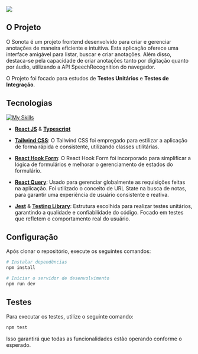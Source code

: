 <img src="./src/assets/thumbnail.png">

## O Projeto

O Sonota é um projeto frontend desenvolvido para criar e gerenciar anotações de maneira eficiente e intuitiva. Esta aplicação oferece uma interface amigável para listar, buscar e criar anotações. Além disso, destaca-se pela capacidade de criar anotações tanto por digitação quanto por áudio, utilizando a API SpeechRecognition do navegador.

O Projeto foi focado para estudos de **Testes Unitários** e **Testes de Integração**.

## Tecnologias
[![My Skills](https://skillicons.dev/icons?i=react,typescript,tailwind,vite,jest)](https://skillicons.dev)

- [**React JS**](https://pt-br.legacy.reactjs.org/) & [**Typescript**](https://www.typescriptlang.org/) 

- [**Tailwind CSS**](https://tailwindcss.com/): O Tailwind CSS foi empregado para estilizar a aplicação de forma rápida e consistente, utilizando classes utilitárias.

- [**React Hook Form**](https://react-hook-form.com/): O React Hook Form foi incorporado para simplificar a lógica de formulários e melhorar o gerenciamento de estados do formulário.
  
- [**React Query**](https://tanstack.com/query/v3/): Usado para gerenciar globalmente as requisições feitas na aplicação. Foi utilizado o conceito de URL State na busca de notas, para garantir uma experiência de usuário consistente e reativa.

- [**Jest**](https://jestjs.io/) & [**Testing Library**](https://testing-library.com/): Estrutura escolhida para realizar testes unitários, garantindo a qualidade e confiabilidade do código. Focado em testes que refletem o comportamento real do usuário.

## Configuração

Após clonar o repositório, execute os seguintes comandos:

```bash
# Instalar dependências
npm install

# Iniciar o servidor de desenvolvimento
npm run dev
```

## Testes

Para executar os testes, utilize o seguinte comando:

```bash
npm test
```

Isso garantirá que todas as funcionalidades estão operando conforme o esperado.
